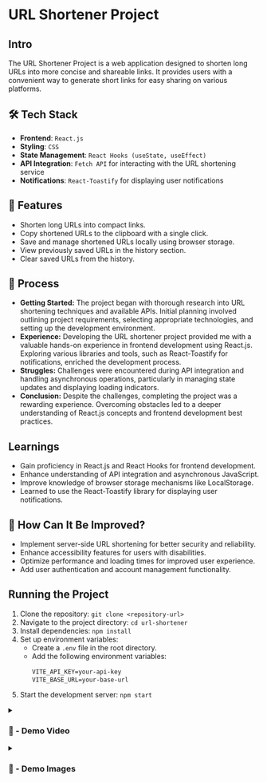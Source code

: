 # URL Shortener Project

## Intro
The URL Shortener Project is a web application designed to shorten long URLs into more concise and shareable links. It provides users with a convenient way to generate short links for easy sharing on various platforms.

##  🛠️ Tech Stack
- **Frontend**: `React.js`
- **Styling**: `CSS`
- **State Management**: `React Hooks (useState, useEffect)`
- **API Integration**: `Fetch API` for interacting with the URL shortening service
- **Notifications**: `React-Toastify` for displaying user notifications


## 🚀 Features
- Shorten long URLs into compact links.
- Copy shortened URLs to the clipboard with a single click.
- Save and manage shortened URLs locally using browser storage.
- View previously saved URLs in the history section.
- Clear saved URLs from the history.

## 📝 Process
- **Getting Started:** The project began with thorough research into URL shortening techniques and available APIs. Initial planning involved outlining project requirements, selecting appropriate technologies, and setting up the development environment.
- **Experience:** Developing the URL shortener project provided me with a valuable hands-on experience in frontend development using React.js. Exploring various libraries and tools, such as React-Toastify for notifications, enriched the development process.
- **Struggles:** Challenges were encountered during API integration and handling asynchronous operations, particularly in managing state updates and displaying loading indicators. 
- **Conclusion:** Despite the challenges, completing the project was a rewarding experience. Overcoming obstacles led to a deeper understanding of React.js concepts and frontend development best practices. 

## Learnings
- Gain proficiency in React.js and React Hooks for frontend development.
- Enhance understanding of API integration and asynchronous JavaScript.
- Improve knowledge of browser storage mechanisms like LocalStorage.
- Learned to use the React-Toastify library for displaying user notifications.

## 🤔 How Can It Be Improved?
- Implement server-side URL shortening for better security and reliability.
- Enhance accessibility features for users with disabilities.
- Optimize performance and loading times for improved user experience.
- Add user authentication and account management functionality.

## Running the Project
1. Clone the repository: `git clone <repository-url>`
2. Navigate to the project directory: `cd url-shortener`
3. Install dependencies: `npm install`
4. Set up environment variables:
   - Create a `.env` file in the root directory.
   - Add the following environment variables:
     ```
     VITE_API_KEY=your-api-key
     VITE_BASE_URL=your-base-url
     ```
5. Start the development server: `npm start`


<details>
<summary><h3> 🎥 - Demo Video </h3></summary>

#

<video src="https://github.com/Kainat18/Url-Shortener/assets/92010815/af539d4e-5fa5-4e9b-8398-7364d6cfb95e" controls="controls" style="max-width: 730px;">
</video>

</details>

<details>
<summary><h3> 📸 - Demo Images </h3></summary>

![demo video ](https://github.com/Kainat18/Url-Shortener/assets/92010815/1dc0761b-19be-41a3-9bde-eec5427a616e)

#

![preview](./public/shortUrl.png)

#

![preview](./public/ShortenedUrl.png)

</details>

